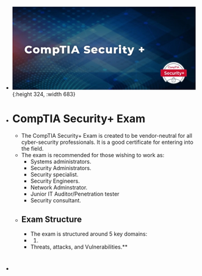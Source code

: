 - ![image.png](../assets/image_1706291352474_0.png){:height 324, :width 683}
- # CompTIA Security+ Exam
	- The CompTIA Security+ Exam is created to be vendor-neutral for all cyber-security professionals. It is a good certificate for entering into the field.
	- The exam is recommended for those wishing to work as:
		- Systems administrators.
		- Security Administrators.
		- Security specialist.
		- Security Engineers.
		- Network Adminstrator.
		- Junior IT Auditor/Penetration tester
		- Security consultant.
	- ## Exam Structure
		- The exam is structured around 5 key domains:
		- 1.
		- Threats, attacks, and Vulnerabilities.**
- #